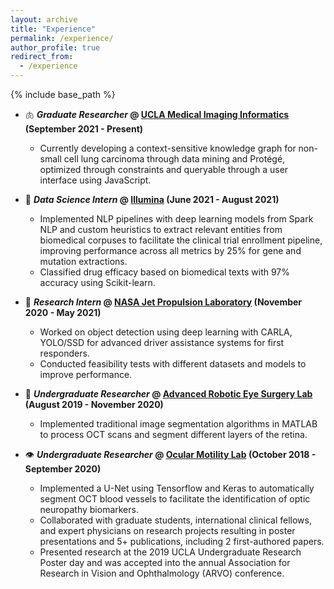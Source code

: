 ```yaml
---
layout: archive
title: "Experience"
permalink: /experience/
author_profile: true
redirect_from:
  - /experience
---
```


{% include base_path %}

- :lungs: ***Graduate Researcher* @ [UCLA Medical Imaging Informatics](https://mii.ucla.edu) (September 2021 - Present)**
  -  Currently developing a context-sensitive knowledge graph for non-small cell lung carcinoma through data mining and Protégé, optimized through constraints and queryable through a user interface using JavaScript.

- 🧬 ***Data Science Intern* @ [Illumina](https://www.illumina.com) (June 2021 - August 2021)**
  -  Implemented NLP pipelines with deep learning models from Spark NLP and custom heuristics to extract relevant entities from biomedical corpuses to facilitate the clinical trial enrollment pipeline, improving performance across all metrics by 25% for gene and mutation extractions.
  - Classified drug efficacy based on biomedical texts with 97% accuracy using Scikit-learn.

- :rocket: ***Research Intern* @ [NASA Jet Propulsion Laboratory](https://www.jpl.nasa.gov) (November 2020 - May 2021)**
  - Worked on object detection using deep learning with CARLA, YOLO/SSD for advanced driver assistance systems for first responders.
  - Conducted feasibility tests with different datasets and models to improve performance.

- :robot: ***Undergraduate Researcher* @ [Advanced Robotic Eye Surgery Lab](https://www.uclahealth.org/eye/center-for-advanced-robotic-eye-surgery) (August 2019 - November 2020)**
  - Implemented traditional image segmentation algorithms in MATLAB to process OCT scans and segment different layers of the retina.

- :eye: ***Undergraduate Researcher* @ [Ocular Motility Lab](https://www.uclahealth.org/joseph-demer) (October 2018 - September 2020)**
  - Implemented a U-Net using ​Tensorflow​ and ​Keras​ to automatically segment OCT blood vessels to facilitate the identification of optic neuropathy biomarkers.
  - Collaborated with graduate students, international clinical fellows, and expert physicians on research projects resulting in poster presentations and 5+ publications, including 2 first-authored papers.
  - Presented research at the 2019 UCLA Undergraduate Research Poster day and was accepted into the annual Association for Research in Vision and Ophthalmology (ARVO) conference.
